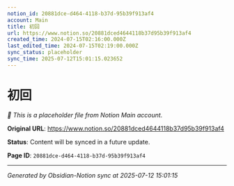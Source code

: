 ```yaml
---
notion_id: 20881dce-d464-4118-b37d-95b39f913af4
account: Main
title: 初回
url: https://www.notion.so/20881dced4644118b37d95b39f913af4
created_time: 2024-07-15T02:16:00.000Z
last_edited_time: 2024-07-15T02:19:00.000Z
sync_status: placeholder
sync_time: 2025-07-12T15:01:15.023652
---
```


# 初回

*🔄 This is a placeholder file from Notion Main account.*

**Original URL**: https://www.notion.so/20881dced4644118b37d95b39f913af4

**Status**: Content will be synced in a future update.

**Page ID**: `20881dce-d464-4118-b37d-95b39f913af4`

---

*Generated by Obsidian-Notion sync at 2025-07-12 15:01:15*
